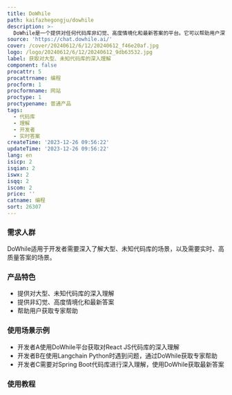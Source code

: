 ```yaml
---
title: DoWhile
path: kaifazhegongju/dowhile
description: >-
  DoWhile是一个提供对任何代码库非幻觉、高度情境化和最新答案的平台。它可以帮助用户深入了解大型、未知代码库，并提供专家帮助。DoWhile定位于为开发者提供对代码库的深入理解，并提供实时、高质量的答案。
source: 'https://chat.dowhile.ai/'
cover: /cover/20240612/6/12/20240612_f46e20af.jpg
logo: /logo/20240612/6/12/20240612_9db63532.jpg
label: 获取对大型、未知代码库的深入理解
component: false
procattr: 5
procattrname: 编程
procform: 1
procformname: 网站
proctype: 1
proctypename: 普通产品
tags:
  - 代码库
  - 理解
  - 开发者
  - 实时答案
createTime: '2023-12-26 09:56:22'
updateTime: '2023-12-26 09:56:22'
lang: en
isicp: 2
isqian: 2
iswx: 2
isqq: 2
iscom: 2
price: ''
catname: 编程
sort: 26307
---
```




### 需求人群
DoWhile适用于开发者需要深入了解大型、未知代码库的场景，以及需要实时、高质量答案的场景。

### 产品特色
- 提供对大型、未知代码库的深入理解
- 提供非幻觉、高度情境化和最新答案
- 帮助用户获取专家帮助

### 使用场景示例
- 开发者A使用DoWhile平台获取对React JS代码库的深入理解
- 开发者B在使用Langchain Python时遇到问题，通过DoWhile获取专家帮助
- 开发者C需要对Spring Boot代码库进行深入理解，使用DoWhile获取最新答案

### 使用教程


  
